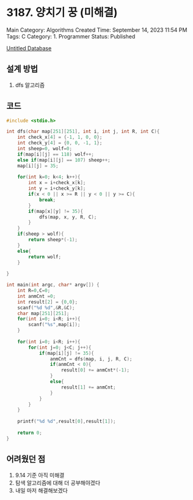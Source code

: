 # 3187. 양치기 꿍 (미해결)

Main Category: Algorithms
Created Time: September 14, 2023 11:54 PM
Tags: C
Category: 1. Programmer
Status: Published

[Untitled Database](3187%20%E1%84%8B%E1%85%A3%E1%86%BC%E1%84%8E%E1%85%B5%E1%84%80%E1%85%B5%20%E1%84%81%E1%85%AE%E1%86%BC%20(%E1%84%86%E1%85%B5%E1%84%92%E1%85%A2%E1%84%80%E1%85%A7%E1%86%AF)%2060992bbf8d7645b0b79977efd00069c0/Untitled%20Database%20c609fc2636194218b954cca452901f30.csv)

## 설계 방법

1. dfs 알고리즘

## 코드

```c
#include <stdio.h>

int dfs(char map[251][251], int i, int j, int R, int C){
	int check_x[4] = {-1, 1, 0, 0};
	int check_y[4] = {0, 0, -1, 1};
	int sheep=0, wolf=0;
	if(map[i][j] == 118) wolf++;
	else if(map[i][j] == 107) sheep++;
	map[i][j] = 35;
	
	for(int k=0; k<4; k++){
		int x = i+check_x[k];
		int y = i+check_y[k];
		if(x < 0 || x >= R || y < 0 || y >= C){
			break;
		}
		if(map[x][y] != 35){
			dfs(map, x, y, R, C);
		}
	}
	if(sheep > wolf){
		return sheep*(-1);
	}
	else{
		return wolf;
	}
	
}

int main(int argc, char* argv[]) {
	int R=0,C=0;
	int anmCnt =0;
	int result[2] = {0,0};
	scanf("%d %d",&R,&C);
	char map[251][251];
	for(int i=0; i<R; i++){
		scanf("%s",map[i]);
	}
	
	for(int i=0; i<R; i++){
		for(int j=0; j<C; j++){
			if(map[i][j] != 35){
				anmCnt = dfs(map, i, j, R, C);
				if(anmCnt < 0){
					result[0] += anmCnt*(-1);
				}
				else{
					result[1] += anmCnt;
				}
			}
		}
	}
	
	printf("%d %d",result[0],result[1]);
	
	return 0;
}
```

## 어려웠던 점

1. 9.14 기준 아직 미해결
2. 탐색 알고리즘에 대해 더 공부해야겠다
3. 내일 마저 해결해보겠다